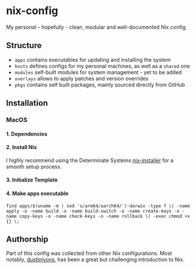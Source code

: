 # nix-config
My personal - hopefully - clean, modular and well-documented Nix config

## Structure
- ```apps``` contains executables for updating and installing the system
- ```hosts``` defines configs for my personal machines, as well as a ```shared``` one
- ```modules``` self-built modules for system management - yet to be added
- ```overlays``` allows to apply patches and version overrides
- ```pkgs``` contains self built packages, mainly sourced directly from GitHub


## Installation

### MacOS

#### 1. Dependencies
#### 2. Install Nix
I highly recommend using the Determinate Systems [nix-installer](https://github.com/DeterminateSystems/nix-installer?tab=readme-ov-file) for a smooth setup process.

#### 3. Initialize Template
#### 4. Make apps executable
``` shell
find apps/$(uname -m | sed 's/arm64/aarch64/')-darwin -type f \( -name apply -o -name build -o -name build-switch -o -name create-keys -o -name copy-keys -o -name check-keys -o -name rollback \) -exec chmod +x {} \;
```


## Authorship

Part of this config was collected from other Nix configurations. Most notably, [dustinlyons](https://github.com/dustinlyons/nixos-config), []() has been a great but challenging introduction to Nix.
